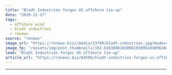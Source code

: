 ```yaml
---
title: "Bladt Industries forges US offshore tie-up"
date: "2020-11-17"
tags: 
  - offshore wind
  - bladt industries
  - renews
source: "renews"
image_url: "https://renews.biz//media/23749/bladt-industries.jpg?mode=crop&width=770&heightratio=0.6103896103896103896103896104&slimmage=true"
image_fp: "/assets/img/post_thumbnails/162.6103896103896103896103896104&slimmage=true"
lead: "Bladt Industries forges US offshore tie-up"
article_url: "https://renews.biz/64506/bladt-industries-forges-us-offshore-tie-up/"
---
```


---

